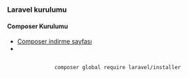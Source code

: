 <h3>Laravel kurulumu</h3>
<h4>Composer Kurulumu</h4>
<ul>
    <li>
        <a href="https://getcomposer.org/download/" > Composer indirme sayfası</a>
    </li>
    <li>
        <code style="padding:10px"> 
            <br>
            composer global require laravel/installer
        </code>
    </li>
</ul>
